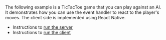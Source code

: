  The following example is a TicTacToe game that you can play against an AI. It demonstrates how you can use the event handler to react to the player's moves. The client side is implemented using React Native.

- Instructions to [run the server](server/README.md)
- Instructions to [run the client](client/README.md)

